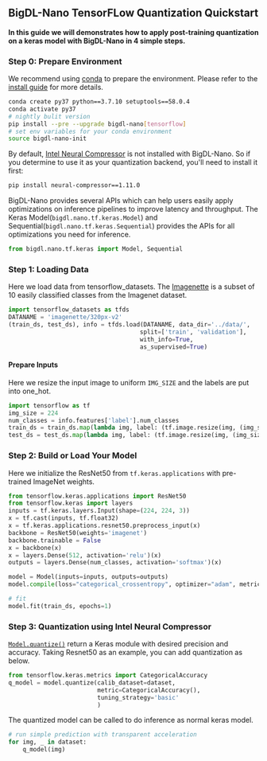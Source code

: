 ## BigDL-Nano TensorFLow Quantization Quickstart
**In this guide we will demonstrates how to apply post-training quantization on a keras model with BigDL-Nano in 4 simple steps.**

### **Step 0: Prepare Environment**

We recommend using [conda](https://docs.conda.io/projects/conda/en/latest/user-guide/install/) to prepare the environment. Please refer to the [install guide](../../UserGuide/python.md) for more details.

```bash
conda create py37 python==3.7.10 setuptools==58.0.4
conda activate py37
# nightly bulit version
pip install --pre --upgrade bigdl-nano[tensorflow]
# set env variables for your conda environment
source bigdl-nano-init
```

By default, [Intel Neural Compressor](https://github.com/intel/neural-compressor) is not installed with BigDL-Nano. So if you determine to use it as your quantization backend, you'll need to install it first:
```bash
pip install neural-compressor==1.11.0
```

BigDL-Nano provides several APIs which can help users easily apply optimizations on inference pipelines to improve latency and throughput. The Keras Model(`bigdl.nano.tf.keras.Model`) and Sequential(`bigdl.nano.tf.keras.Sequential`) provides the APIs for all optimizations you need for inference.

```python
from bigdl.nano.tf.keras import Model, Sequential
```

### Step 1: Loading Data

Here we load data from tensorflow_datasets. The [Imagenette](https://github.com/fastai/imagenette) is a subset of 10 easily classified classes from the Imagenet dataset.

```python
import tensorflow_datasets as tfds
DATANAME = 'imagenette/320px-v2'
(train_ds, test_ds), info = tfds.load(DATANAME, data_dir='../data/',
                                     split=['train', 'validation'],
                                     with_info=True,
                                     as_supervised=True)
```

#### Prepare Inputs
Here we resize the input image to uniform `IMG_SIZE` and the labels are put into one_hot.

```python
import tensorflow as tf
img_size = 224
num_classes = info.features['label'].num_classes
train_ds = train_ds.map(lambda img, label: (tf.image.resize(img, (img_size, img_size)), tf.one_hot(label, num_classes))).batch(32)
test_ds = test_ds.map(lambda img, label: (tf.image.resize(img, (img_size, img_size)), tf.one_hot(label, num_classes))).batch(32)
```

### Step 2: Build or Load Your Model
Here we initialize the ResNet50 from `tf.keras.applications` with pre-trained ImageNet weights.
```python
from tensorflow.keras.applications import ResNet50
from tensorflow.keras import layers
inputs = tf.keras.layers.Input(shape=(224, 224, 3))
x = tf.cast(inputs, tf.float32)
x = tf.keras.applications.resnet50.preprocess_input(x)
backbone = ResNet50(weights='imagenet')
backbone.trainable = False
x = backbone(x)
x = layers.Dense(512, activation='relu')(x)
outputs = layers.Dense(num_classes, activation='softmax')(x)

model = Model(inputs=inputs, outputs=outputs)
model.compile(loss="categorical_crossentropy", optimizer="adam", metrics=['accuracy'])

# fit
model.fit(train_ds, epochs=1)
```

### Step 3: Quantization using Intel Neural Compressor
[`Model.quantize()`](https://bigdl.readthedocs.io/en/latest/doc/PythonAPI/Nano/tensorflow.html#bigdl.nano.tf.keras.Model) return a Keras module with desired precision and accuracy. Taking Resnet50 as an example, you can add quantization as below.

```python
from tensorflow.keras.metrics import CategoricalAccuracy
q_model = model.quantize(calib_dataset=dataset,
                         metric=CategoricalAccuracy(),
                         tuning_strategy='basic'
                         )
```
The quantized model can be called to do inference as normal keras model.
```python
# run simple prediction with transparent acceleration
for img, _ in dataset:
    q_model(img)
```
